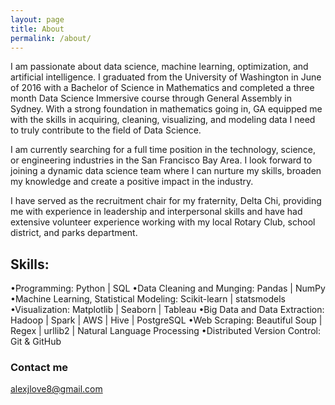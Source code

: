 ```yaml
---
layout: page
title: About
permalink: /about/
---
```


I am passionate about data science, machine learning, optimization, and artificial intelligence. I graduated from the University of Washington in June of 2016 with a Bachelor of Science in Mathematics and completed a three month Data Science Immersive course through General Assembly in Sydney. With a strong foundation in mathematics going in, GA equipped me with the skills in acquiring, cleaning, visualizing, and modeling data I need to truly contribute to the field of Data Science.

I am currently searching for a full time position in the technology, science, or engineering industries in the San Francisco Bay Area. I look forward to joining a dynamic data science team where I can nurture my skills, broaden my knowledge and create a positive impact in the industry.

I have served as the recruitment chair for my fraternity, Delta Chi, providing me with experience in leadership and interpersonal skills and have had extensive volunteer experience working with my local Rotary Club, school district, and parks department.

## Skills:
•Programming: Python | SQL
•Data Cleaning and Munging: Pandas | NumPy
•Machine Learning, Statistical Modeling: Scikit-learn | statsmodels
•Visualization: Matplotlib | Seaborn | Tableau
•Big Data and Data Extraction: Hadoop | Spark | AWS | Hive | PostgreSQL
•Web Scraping: Beautiful Soup | Regex | urllib2 | Natural Language Processing
•Distributed Version Control: Git & GitHub

### Contact me

[alexjlove8@gmail.com](mailto:alexjlove8@gmail.com)
